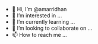 - 👋 Hi, I’m @amarridhan
- 👀 I’m interested in ...
- 🌱 I’m currently learning ...
- 💞️ I’m looking to collaborate on ...
- 📫 How to reach me ...

<!---
amarridhan/amarridhan is a ✨ special ✨ repository because its `README.md` (this file) appears on your GitHub profile.
You can click the Preview link to take a look at your changes.
--->
